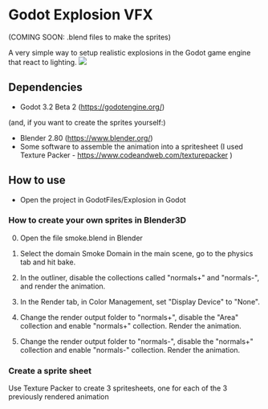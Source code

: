 # Godot Explosion VFX
(COMING SOON: .blend files to make the sprites)

A very simple way to setup realistic explosions in the Godot game engine that react to lighting.
![](demo.gif)
## Dependencies
- Godot 3.2 Beta 2 (https://godotengine.org/)

(and, if you want to create the sprites yourself:)
- Blender 2.80 (https://www.blender.org/)
- Some software to assemble the animation into a spritesheet (I used Texture Packer - https://www.codeandweb.com/texturepacker )

## How to use
- Open the project in GodotFiles/Explosion in Godot

### How to create your own sprites in Blender3D
0. Open the file smoke.blend in Blender

1. Select the domain Smoke Domain in the main scene, go to the physics tab and hit bake.

2. In the outliner, disable the collections called "normals+" and "normals-", and render the animation.

3. In the Render tab, in Color Management, set "Display Device" to "None". 

3. Change the render output folder to "normals+", disable the "Area" collection and enable "normals+" collection. Render the animation.

5. Change the render output folder to "normals-", disable the "normals+" collection and enable "normals-" collection.  Render the animation.

### Create a sprite sheet
Use Texture Packer to create 3 spritesheets, one for each of the 3 previously rendered animation

